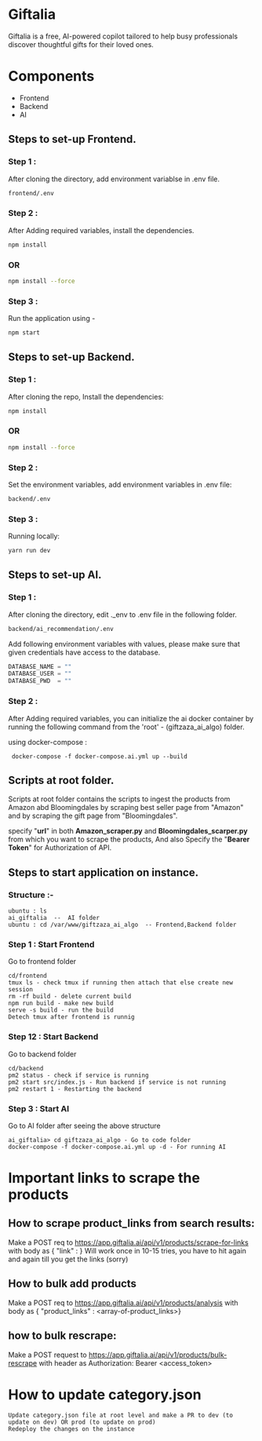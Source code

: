 # Giftalia

Giftalia is a free, AI-powered copilot tailored to help busy professionals discover thoughtful gifts for their loved ones.

# Components 
- Frontend
- Backend
- AI

## Steps to set-up Frontend.

### Step 1 :

After cloning the directory, add environment variablse in .env file.

```bash
frontend/.env
```

### Step 2 :

After Adding required variables, install the dependencies.

```bash
npm install
```
### OR
```bash
npm install --force
```

### Step 3  :

Run the application using - 
```bash
npm start
```

## Steps to set-up Backend.

### Step 1  :

After cloning the repo, Install the dependencies:

```bash
npm install
```
### OR
```bash
npm install --force
```

### Step 2  :

Set the environment variables, add environment variables in .env file:

```bash
backend/.env
```

### Step 3  :

Running locally:

```bash
yarn run dev
```


## Steps to set-up AI.

### Step 1 :

After cloning the directory, edit ._env to .env file in the following folder.

```bash
backend/ai_recommendation/.env
```
Add following environment variables with values, please make sure that given credentials have access to the database.

```python
DATABASE_NAME = ""
DATABASE_USER = ""
DATABASE_PWD  = ""
```

### Step 2 :

After Adding required variables, you can initialize the ai docker container by running the following command from the 'root' - (giftzaza_ai_algo) folder.

using docker-compose :
```
 docker-compose -f docker-compose.ai.yml up --build
```  

## Scripts at root folder.
Scripts at root folder contains the scripts to ingest the products from Amazon abd Bloomingdales by scraping best seller page from "Amazon" and by scraping the gift page from "Bloomingdales".

specify "**url**" in both **Amazon_scraper.py** and **Bloomingdales_scarper.py** from which you want to scrape the products, And also Specify the "**Bearer Token**" for Authorization of API.



## Steps to start application on instance.

### Structure :-
```
ubuntu : ls
ai_giftalia  --  AI folder
ubuntu : cd /var/www/giftzaza_ai_algo  -- Frontend,Backend folder
```

### Step 1 : Start Frontend

Go to frontend folder
```
cd/frontend 
tmux ls - check tmux if running then attach that else create new session
rm -rf build - delete current build
npm run build - make new build
serve -s build - run the build
Detech tmux after frontend is runnig
```

### Step 12 : Start Backend

Go to backend folder
```
cd/backend
pm2 status - check if service is running 
pm2 start src/index.js - Run backend if service is not running
pm2 restart 1 - Restarting the backend
```

### Step 3 : Start AI

Go to AI folder after seeing the above structure 
```
ai_giftalia> cd giftzaza_ai_algo - Go to code folder 
docker-compose -f docker-compose.ai.yml up -d - For running AI
```

# Important links to scrape the products

## How to scrape product_links from search results:
Make a POST req to https://app.giftalia.ai/api/v1/products/scrape-for-links with body as { "link" : <link-of-amazon-search-result>} 
Will work once in 10-15 tries, you have to hit again and again till you get the links (sorry)

## How to bulk add products
Make a POST req to https://app.giftalia.ai/api/v1/products/analysis with body as { "product_links" : <array-of-product_links>} 

## how to bulk rescrape:
Make a POST request to https://app.giftalia.ai/api/v1/products/bulk-rescrape with header as Authorization: Bearer <access_token>


# How to update category.json 
```
Update category.json file at root level and make a PR to dev (to update on dev) OR prod (to update on prod)
Redeploy the changes on the instance
```
